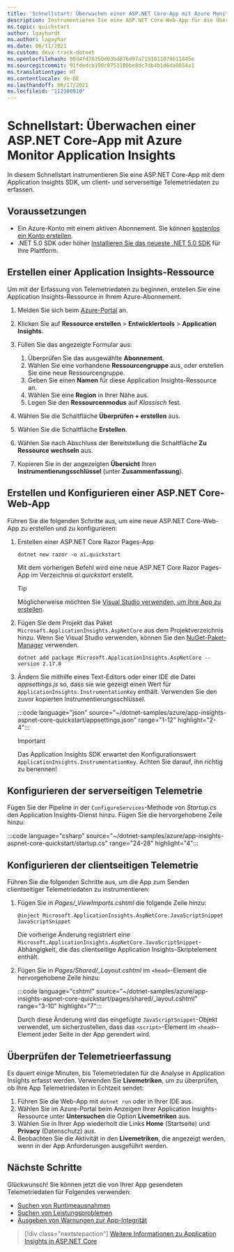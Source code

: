 ```yaml
---
title: 'Schnellstart: Überwachen einer ASP.NET Core-App mit Azure Monitor Application Insights'
description: Instrumentieren Sie eine ASP.NET Core-Web-App für die Überwachung mit Azure Monitor Application Insights.
ms.topic: quickstart
author: lgayhardt
ms.author: lagayhar
ms.date: 06/11/2021
ms.custom: devx-track-dotnet
ms.openlocfilehash: 90d4fd76350d03bd876d97a7191011079b11845e
ms.sourcegitcommit: 91fdedcb190c0753180be8dc7db4b1d6da9854a1
ms.translationtype: HT
ms.contentlocale: de-DE
ms.lasthandoff: 06/17/2021
ms.locfileid: "112300910"
---
```

# <a name="quickstart-monitor-an-aspnet-core-app-with-azure-monitor-application-insights"></a>Schnellstart: Überwachen einer ASP.NET Core-App mit Azure Monitor Application Insights

In diesem Schnellstart instrumentieren Sie eine ASP.NET Core-App mit dem Application Insights SDK, um client- und serverseitige Telemetriedaten zu erfassen.

## <a name="prerequisites"></a>Voraussetzungen

- Ein Azure-Konto mit einem aktiven Abonnement. Sie können [kostenlos ein Konto erstellen](https://azure.microsoft.com/free/dotnet).
- .NET 5.0 SDK oder höher [Installieren Sie das neueste .NET 5.0 SDK](https://dotnet.microsoft.com/download/dotnet/5.0) für Ihre Plattform.

## <a name="create-an-application-insights-resource"></a>Erstellen einer Application Insights-Ressource

Um mit der Erfassung von Telemetriedaten zu beginnen, erstellen Sie eine Application Insights-Ressource in Ihrem Azure-Abonnement.

1. Melden Sie sich beim [Azure-Portal](https://portal.azure.com/) an.

1. Klicken Sie auf **Ressource erstellen** > **Entwicklertools** > **Application Insights**.

1. Füllen Sie das angezeigte Formular aus:
    1. Überprüfen Sie das ausgewählte **Abonnement**.
    1. Wählen Sie eine vorhandene **Ressourcengruppe** aus, oder erstellen Sie eine neue Ressourcengruppe.
    1. Geben Sie einen **Namen** für diese Application Insights-Ressource an.
    1. Wählen Sie eine **Region** in Ihrer Nähe aus.
    1. Legen Sie den **Ressourcenmodus** auf *Klassisch* fest. 

1. Wählen Sie die Schaltfläche **Überprüfen + erstellen** aus.
1. Wählen Sie die Schaltfläche **Erstellen**.
1. Wählen Sie nach Abschluss der Bereitstellung die Schaltfläche **Zu Ressource wechseln** aus.
1. Kopieren Sie in der angezeigten **Übersicht** Ihren **Instrumentierungsschlüssel** (unter **Zusammenfassung**).

## <a name="create-and-configure-an-aspnet-core-web-app"></a>Erstellen und Konfigurieren einer ASP.NET Core-Web-App

Führen Sie die folgenden Schritte aus, um eine neue ASP.NET Core-Web-App zu erstellen und zu konfigurieren:

1. Erstellen einer ASP.NET Core Razor Pages-App
    
    ```dotnetcli
    dotnet new razor -o ai.quickstart
    ```
    
    Mit dem vorherigen Befehl wird eine neue ASP.NET Core Razor Pages-App im Verzeichnis *ai.quickstart* erstellt. 
    
    > [!TIP]
    > Möglicherweise möchten Sie [Visual Studio verwenden, um Ihre App zu erstellen](/visualstudio/ide/quickstart-aspnet-core).

1. Fügen Sie dem Projekt das Paket `Microsoft.ApplicationInsights.AspNetCore` aus dem Projektverzeichnis hinzu. Wenn Sie Visual Studio verwenden, können Sie den [NuGet-Paket-Manager](/nuget/consume-packages/install-use-packages-visual-studio) verwenden.

    ```dotnetcli
    dotnet add package Microsoft.ApplicationInsights.AspNetCore --version 2.17.0 
    ```

1. Ändern Sie mithilfe eines Text-Editors oder einer IDE die Datei *appsettings.js* so, dass sie wie gezeigt einen Wert für `ApplicationInsights.InstrumentationKey` enthält. Verwenden Sie den zuvor kopierten Instrumentierungsschlüssel.

    :::code language="json" source="~/dotnet-samples/azure/app-insights-aspnet-core-quickstart/appsettings.json" range="1-12" highlight="2-4":::
    
    > [!IMPORTANT]
    > Das Application Insights SDK erwartet den Konfigurationswert `ApplicationInsights.InstrumentationKey`. Achten Sie darauf, ihn richtig zu benennen!

## <a name="configure-server-side-telemetry"></a>Konfigurieren der serverseitigen Telemetrie

Fügen Sie der Pipeline in der `ConfigureServices`-Methode von *Startup.cs* den Application Insights-Dienst hinzu. Fügen Sie die hervorgehobene Zeile hinzu:

:::code language="csharp" source="~/dotnet-samples/azure/app-insights-aspnet-core-quickstart/startup.cs" range="24-28" highlight="4":::

## <a name="configure-client-side-telemetry"></a>Konfigurieren der clientseitigen Telemetrie

Führen Sie die folgenden Schritte aus, um die App zum Senden clientseitiger Telemetriedaten zu instrumentieren:

1. Fügen Sie in *Pages/_ViewImports.cshtml* die folgende Zeile hinzu:

    ```cshtml
    @inject Microsoft.ApplicationInsights.AspNetCore.JavaScriptSnippet JavaScriptSnippet
    ```

    Die vorherige Änderung registriert eine `Microsoft.ApplicationInsights.AspNetCore.JavaScriptSnippet`-Abhängigkeit, die das clientseitige Application Insights-Skriptelement enthält.

1. Fügen Sie in *Pages/Shared/_Layout.cshtml* im `<head>`-Element die hervorgehobene Zeile hinzu:

    :::code language="cshtml" source="~/dotnet-samples/azure/app-insights-aspnet-core-quickstart/pages/shared/_layout.cshtml" range="3-10" highlight="7":::

   Durch diese Änderung wird das eingefügte `JavaScriptSnippet`-Objekt verwendet, um sicherzustellen, dass das `<script>`-Element im `<head>`-Element jeder Seite in der App gerendert wird.

## <a name="validate-telemetry-ingestion"></a>Überprüfen der Telemetrieerfassung

Es dauert einige Minuten, bis Telemetriedaten für die Analyse in Application Insights erfasst werden. Verwenden Sie **Livemetriken**, um zu überprüfen, ob Ihre App Telemetriedaten in Echtzeit sendet:

1. Führen Sie die Web-App mit `dotnet run` oder in Ihrer IDE aus.
1. Wählen Sie im Azure-Portal beim Anzeigen Ihrer Application Insights-Ressource unter **Untersuchen** die Option **Livemetriken** aus.
1. Wählen Sie in Ihrer App wiederholt die Links **Home** (Startseite) und **Privacy** (Datenschutz) aus.
1. Beobachten Sie die Aktivität in den **Livemetriken**, die angezeigt werden, wenn in der App Anforderungen ausgeführt werden.

## <a name="next-steps"></a>Nächste Schritte

Glückwunsch! Sie können jetzt die von Ihrer App gesendeten Telemetriedaten für Folgendes verwenden:

- [Suchen von Runtimeausnahmen](tutorial-runtime-exceptions.md)
- [Suchen von Leistungsproblemen](tutorial-performance.md)
- [Ausgeben von Warnungen zur App-Integrität](tutorial-alert.md)

> [!div class="nextstepaction"]
> [Weitere Informationen zu Application Insights in ASP.NET Core](asp-net-core.md)
